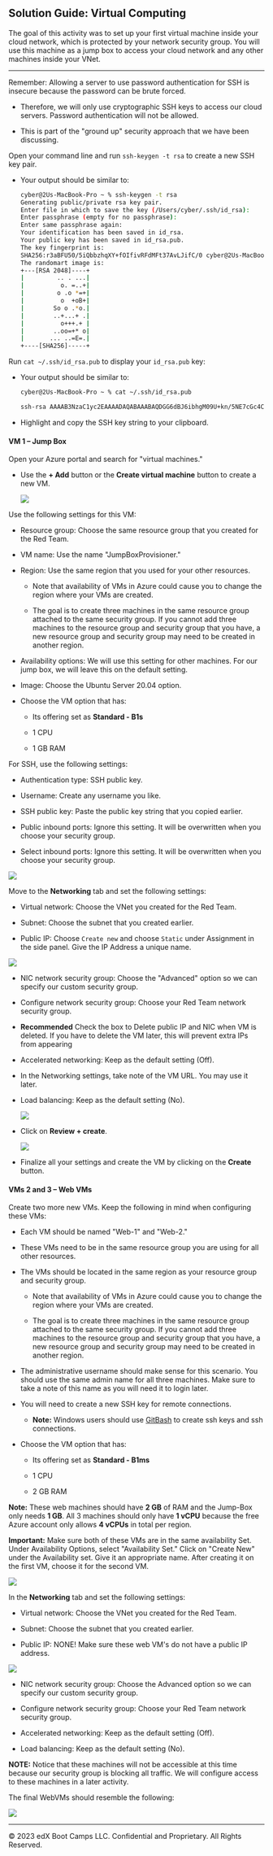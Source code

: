 ## Solution Guide: Virtual Computing

The goal of this activity was to set up your first virtual machine inside your cloud network, which is protected by your network security group. You will use this machine as a jump box to access your cloud network and any other machines inside your VNet.

---

Remember: Allowing a server to use password authentication for SSH is insecure because the password can be brute forced.

- Therefore, we will only use cryptographic SSH keys to access our cloud servers. Password authentication will not be allowed. 

- This is part of the "ground up" security approach that we have been discussing. 

Open your command line and run `ssh-keygen -t rsa` to create a new SSH key pair.

- Your output should be similar to:

    ```bash
    cyber@2Us-MacBook-Pro ~ % ssh-keygen -t rsa
    Generating public/private rsa key pair.
    Enter file in which to save the key (/Users/cyber/.ssh/id_rsa):
    Enter passphrase (empty for no passphrase): 
    Enter same passphrase again: 
    Your identification has been saved in id_rsa.
    Your public key has been saved in id_rsa.pub.
    The key fingerprint is:
    SHA256:r3aBFU50/5iQbbzhqXY+fOIfivRFdMFt37AvLJifC/0 cyber@2Us-MacBook-Pro.local
    The randomart image is:
    +---[RSA 2048]----+
    |         .. . ...|
    |          o. =..+|
    |         o .o *=+|
    |          o  +oB+|
    |        So o .*o.|
    |        ..+...+ .|
    |          o+++.+ |
    |        ..oo=+* o|
    |       ... ..=E=.|
    +----[SHA256]-----+
    ```

Run `cat ~/.ssh/id_rsa.pub` to display your `id_rsa.pub` key:

- Your output should be similar to:

    ```bash
    cyber@2Us-MacBook-Pro ~ % cat ~/.ssh/id_rsa.pub 

    ssh-rsa AAAAB3NzaC1yc2EAAAADAQABAAABAQDGG6dBJ6ibhgM09U+kn/5NE7cGc4CNHWXein0f+MciKElDalf76nVgFvJQEIImMhAGrtRRJDAd6itlPyBpurSyNOByU6LX7Gl6DfGQKzQns6+n9BheiVLLY9dtodp8oAXdVEGles5EslflPrTrjijVZa9lxGe34DtrjijExWM6hBb0KvwlkU4worPblINx+ghDv+3pdrkUXMsQAht/fLdtP/EBwgSXKYCu/
    ```

- Highlight and copy the SSH key string to your clipboard. 

#### VM 1 – Jump Box

Open your Azure portal and search for "virtual machines."

- Use the **+ Add** button or the **Create virtual machine** button to create a new VM.

    ![](../../../Images/VM/CreateVM-b.png)

Use the following settings for this VM: 

- Resource group: Choose the same resource group that you created for the Red Team.

- VM name: Use the name "JumpBoxProvisioner."

- Region: Use the same region that you used for your other resources.

	- Note that availability of VMs in Azure could cause you to change the region where your VMs are created.

	- The goal is to create three machines in the same resource group attached to the same security group. If you cannot add three machines to the resource group and security group that you have, a new resource group and security group may need to be created in another region.

- Availability options: We will use this setting for other machines. For our jump box, we will leave this on the default setting.

- Image: Choose the Ubuntu Server 20.04 option.

- Choose the VM option that has:

  - Its offering set as **Standard - B1s**

  - 1 CPU

  - 1 GB RAM

For SSH, use the following settings: 

- Authentication type: SSH public key.

- Username: Create any username you like.

- SSH public key: Paste the public key string that you copied earlier.

- Public inbound ports: Ignore this setting. It will be overwritten when you choose your security group.

- Select inbound ports: Ignore this setting. It will be overwritten when you choose your security group.

![](../../../Images/Jump_box-VM.png)

Move to the **Networking** tab and set the following settings:

- Virtual network: Choose the VNet you created for the Red Team.

- Subnet: Choose the subnet that you created earlier.

- Public IP: Choose `Create new` and choose `Static` under Assignment in the side panel. Give the IP Address a unique name.

![](../../../Images/VM/Static-IP.png)

- NIC network security group: Choose the "Advanced" option so we can specify our custom security group.

- Configure network security group: Choose your Red Team network security group.

- **Recommended** Check the box to Delete public IP and NIC when VM is deleted.  If you have to delete the VM later, this will prevent extra IPs from appearing

- Accelerated networking: Keep as the default setting (Off).

- In the Networking settings, take note of the VM URL. You may use it later.

- Load balancing: Keep as the default setting (No).

    ![](../../../Images/JumpBoxNetwork.png)

- Click on **Review + create**.

    ![](../../../Images/VM/FinalizeVM.png)

- Finalize all your settings and create the VM by clicking on the **Create** button.

#### VMs 2 and 3 – Web VMs

Create two more new VMs. Keep the following in mind when configuring these VMs:

- Each VM should be named "Web-1" and "Web-2."

- These VMs need to be in the same resource group you are using for all other resources.

- The VMs should be located in the same region as your resource group and security group.

	- Note that availability of VMs in Azure could cause you to change the region where your VMs are created.

	- The goal is to create three machines in the same resource group attached to the same security group. If you cannot add three machines to the resource group and security group that you have, a new resource group and security group may need to be created in another region.

- The administrative username should make sense for this scenario. You should use the same admin name for all three machines. Make sure to take a note of this name as you will need it to login later.

- You will need to create a new SSH key for remote connections. 

	- **Note:** Windows users should use [GitBash](https://gitforwindows.org/) to create ssh keys and ssh connections.

- Choose the VM option that has:

  - Its offering set as **Standard - B1ms**

  - 1 CPU

  - 2 GB RAM

**Note:** These web machines should have **2 GB** of RAM and the Jump-Box only needs **1 GB**. All 3 machines should only have **1 vCPU** because the free Azure account only allows **4 vCPUs** in total per region.

**Important:** Make sure both of these VMs are in the same availability Set. Under Availability Options, select "Availability Set." Click on "Create New" under the Availability set. Give it an appropriate name. After creating it on the first VM, choose it for the second VM.

![](../../../Images/AvailabilitySet.png)

In the **Networking** tab and set the following settings:

- Virtual network: Choose the VNet you created for the Red Team.

- Subnet: Choose the subnet that you created earlier.

- Public IP: NONE! Make sure these web VM's do not have a public IP address.

![](../../../Images/WebVMNetworking.png)

- NIC network security group: Choose the Advanced option so we can specify our custom security group.

- Configure network security group: Choose your Red Team network security group.

- Accelerated networking: Keep as the default setting (Off).

- Load balancing: Keep as the default setting (No).

**NOTE:** Notice that these machines will not be accessible at this time because our security group is blocking all traffic. We will configure access to these machines in a later activity.

The final WebVMs should resemble the following:

![](../../../Images/Avail_Set/final-VM.png)

--- 

© 2023 edX Boot Camps LLC. Confidential and Proprietary. All Rights Reserved.
